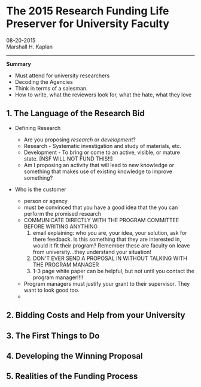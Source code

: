 
# The 2015 Research Funding Life Preserver for University Faculty  

08-20-2015  
Marshall H. Kaplan  

---



**Summary**  
* Must attend for university researchers  
* Decoding the Agencies  
* Think in terms of a salesman.  
* How to write, what the reviewers look for, what the hate, what they love  




## 1. The Language of the Research Bid

* Defining Research
    * Are you proposing _research_ or _development_?  
    * Research - Systematic investigation and study of materials, etc.  
    * Development - To bring or come to an active, visible, or mature state. [NSF WILL NOT FUND THIS!!]  
    * Am I proposing an activity that will lead to new knowledge or something that makes use of existing knowledge to improve something?  

* Who is the customer
    * person or agency
    * must be convinced that you have a good idea that the you can perform the promised research
    * COMMUNICATE DIRECTLY WITH THE PROGRAM COMMITTEE BEFORE WRITING ANYTHING
        1. email explaining: who you are, your idea, your solution, ask for there feedback.  Is this something that they are interested in, would it fit their program?  Remember these are faculty on leave from university...they understand your situation!
        2.  DON'T EVER SEND A PROPOSAL IN WITHOUT TALKING WITH THE PROGRAM MANAGER  
        3.  1-3 page white paper can be helpful, but not until you contact the program manager!!!!   
    * Program managers must justify your grant to their supervisor.  They want to look good too.  
    * 


## 2. Bidding Costs and Help from your University



## 3. The First Things to Do



## 4. Developing the Winning Proposal



## 5. Realities of the Funding Process






